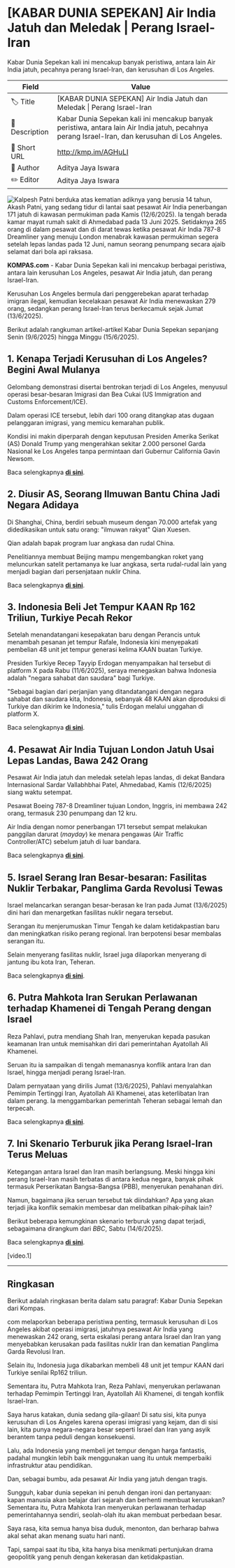 # [KABAR DUNIA SEPEKAN] Air India Jatuh dan Meledak | Perang Israel-Iran

Kabar Dunia Sepekan kali ini mencakup banyak peristiwa, antara lain Air India jatuh, pecahnya perang Israel-Iran, dan kerusuhan di Los Angeles.

| Field         | Value                                                       |
|---------------|-------------------------------------------------------------|
| 🏷️ Title       | [KABAR DUNIA SEPEKAN] Air India Jatuh dan Meledak \| Perang Israel-Iran |
| 📝 Description | Kabar Dunia Sepekan kali ini mencakup banyak peristiwa, antara lain Air India jatuh, pecahnya perang Israel-Iran, dan kerusuhan di Los Angeles. |
| 🔗 Short URL   | http://kmp.im/AGHuLI |
| 👤 Author      | Aditya Jaya Iswara |
| ✏️ Editor      | Aditya Jaya Iswara |

![Kalpesh Patni berduka atas kematian adiknya yang berusia 14 tahun, Akash Patni, yang sedang tidur di lantai saat pesawat Air India penerbangan 171 jatuh di kawasan permukiman pada Kamis (12/6/2025). Ia tengah berada kamar mayat rumah sakit di Ahmedabad pada 13 Juni 2025. Setidaknya 265 orang di dalam pesawat dan di darat tewas ketika pesawat Air India 787-8 Dreamliner yang menuju London menabrak kawasan permukiman segera setelah lepas landas pada 12 Juni, namun seorang penumpang secara ajaib selamat dari bola api raksasa.](https://asset.kompas.com/crops/McRskghZoWOgpqHoVPuATQ-FhX8=/0x0:1023x682/750x500/data/photo/2025/06/13/684b8d4c51c78.jpg)

**KOMPAS.com** - Kabar Dunia Sepekan kali ini mencakup berbagai peristiwa, antara lain kerusuhan Los Angeles, pesawat Air India jatuh, dan perang Israel-Iran.

Kerusuhan Los Angeles bermula dari penggerebekan aparat terhadap imigran ilegal, kemudian kecelakaan pesawat Air India menewaskan 279 orang, sedangkan perang Israel-Iran terus berkecamuk sejak Jumat (13/6/2025).

Berikut adalah rangkuman artikel-artikel Kabar Dunia Sepekan sepanjang Senin (9/6/2025) hingga Minggu (15/6/2025).

## 1. Kenapa Terjadi Kerusuhan di Los Angeles? Begini Awal Mulanya

Gelombang demonstrasi disertai bentrokan terjadi di Los Angeles, menyusul operasi besar-besaran Imigrasi dan Bea Cukai (US Immigration and Customs Enforcement/ICE).

Dalam operasi ICE tersebut, lebih dari 100 orang ditangkap atas dugaan pelanggaran imigrasi, yang memicu kemarahan publik.

Kondisi ini makin diperparah dengan keputusan Presiden Amerika Serikat (AS) Donald Trump yang mengerahkan sekitar 2.000 personel Garda Nasional ke Los Angeles tanpa permintaan dari Gubernur California Gavin Newsom.

Baca selengkapnya [**di sini**](https://www.kompas.com/global/read/2025/06/09/135756570/kenapa-terjadi-kerusuhan-di-los-angeles-begini-awal-mulanya).

## 2. Diusir AS, Seorang Ilmuwan Bantu China Jadi Negara Adidaya

Di Shanghai, China, berdiri sebuah museum dengan 70.000 artefak yang didedikasikan untuk satu orang: \"ilmuwan rakyat\" Qian Xuesen.

Qian adalah bapak program luar angkasa dan rudal China.

Penelitiannya membuat Beijing mampu mengembangkan roket yang meluncurkan satelit pertamanya ke luar angkasa, serta rudal-rudal lain yang menjadi bagian dari persenjataan nuklir China.

Baca selengkapnya [**di sini**](https://www.kompas.com/global/read/2025/06/10/160012670/diusir-as-seorang-ilmuwan-bantu-china-jadi-negara-adidaya).

## 3. Indonesia Beli Jet Tempur KAAN Rp 162 Triliun, Turkiye Pecah Rekor

Setelah menandatangani kesepakatan baru dengan Perancis untuk menambah pesanan jet tempur Rafale, Indonesia kini menyepakati pembelian 48 unit jet tempur generasi kelima KAAN buatan Turkiye.

Presiden Turkiye Recep Tayyip Erdogan menyampaikan hal tersebut di platform X pada Rabu (11/6/2025), seraya menegaskan bahwa Indonesia adalah "negara sahabat dan saudara" bagi Turkiye.

\"Sebagai bagian dari perjanjian yang ditandatangani dengan negara sahabat dan saudara kita, Indonesia, sebanyak 48 KAAN akan diproduksi di Turkiye dan dikirim ke Indonesia,\" tulis Erdogan melalui unggahan di platform X.

Baca selengkapnya [**di sini**](https://internasional.kompas.com/read/2025/06/12/064518870/indonesia-beli-jet-tempur-kaan-rp-162-triliun-turkiye-pecah-rekor).

## 4. Pesawat Air India Tujuan London Jatuh Usai Lepas Landas, Bawa 242 Orang

Pesawat Air India jatuh dan meledak setelah lepas landas, di dekat Bandara Internasional Sardar Vallabhbhai Patel, Ahmedabad, Kamis (12/6/2025) siang waktu setempat.

Pesawat Boeing 787-8 Dreamliner tujuan London, Inggris, ini membawa 242 orang, termasuk 230 penumpang dan 12 kru.

Air India dengan nomor penerbangan 171 tersebut sempat melakukan panggilan darurat (*mayday*) ke menara pengawas (Air Traffic Controller/ATC) sebelum jatuh di luar bandara.

Baca selengkapnya [**di sini**](https://www.kompas.com/global/read/2025/06/12/161802870/pesawat-air-india-tujuan-london-jatuh-usai-lepas-landas-bawa-242-orang).

## 5. Israel Serang Iran Besar-besaran: Fasilitas Nuklir Terbakar, Panglima Garda Revolusi Tewas

Israel melancarkan serangan besar-berasan ke Iran pada Jumat (13/6/2025) dini hari dan menargetkan fasilitas nuklir negara tersebut.

Serangan itu menjerumuskan Timur Tengah ke dalam ketidakpastian baru dan meningkatkan risiko perang regional. Iran berpotensi besar membalas serangan itu.

Selain menyerang fasilitas nuklir, Israel juga dilaporkan menyerang di jantung ibu kota Iran, Teheran.

Baca selengkapnya [**di sini**](https://www.kompas.com/global/read/2025/06/13/105850070/israel-serang-iran-besar-besaran-fasilitas-nuklir-terbakar-panglima-garda).

## 6. Putra Mahkota Iran Serukan Perlawanan terhadap Khamenei di Tengah Perang dengan Israel

Reza Pahlavi, putra mendiang Shah Iran, menyerukan kepada pasukan keamanan Iran untuk memisahkan diri dari pemerintahan Ayatollah Ali Khamenei.

Seruan itu ia sampaikan di tengah memanasnya konflik antara Iran dan Israel, hingga menjadi perang Israel-Iran.

Dalam pernyataan yang dirilis Jumat (13/6/2025), Pahlavi menyalahkan Pemimpin Tertinggi Iran, Ayatollah Ali Khamenei, atas keterlibatan Iran dalam perang. Ia menggambarkan pemerintah Teheran sebagai lemah dan terpecah.

Baca selengkapnya [**di sini**](https://www.kompas.com/global/read/2025/06/14/090546770/putra-mahkota-iran-serukan-perlawanan-terhadap-khamenei-di-tengah-perang).

## 7. Ini Skenario Terburuk jika Perang Israel-Iran Terus Meluas

Ketegangan antara Israel dan Iran masih berlangsung. Meski hingga kini perang Israel-Iran masih terbatas di antara kedua negara, banyak pihak termasuk Perserikatan Bangsa-Bangsa (PBB), menyerukan penahanan diri.

Namun, bagaimana jika seruan tersebut tak diindahkan? Apa yang akan terjadi jika konflik semakin membesar dan melibatkan pihak-pihak lain?

Berikut beberapa kemungkinan skenario terburuk yang dapat terjadi, sebagaimana dirangkum dari *BBC*, Sabtu (14/6/2025).

Baca selengkapnya [**di sini**](https://www.kompas.com/global/read/2025/06/15/150932170/ini-skenario-terburuk-jika-perang-israel-iran-terus-meluas).

\[video.1\]

---
## Ringkasan

Berikut adalah ringkasan berita dalam satu paragraf: Kabar Dunia Sepekan dari Kompas.

com melaporkan beberapa peristiwa penting, termasuk kerusuhan di Los Angeles akibat operasi imigrasi, jatuhnya pesawat Air India yang menewaskan 242 orang, serta eskalasi perang antara Israel dan Iran yang menyebabkan kerusakan pada fasilitas nuklir Iran dan kematian Panglima Garda Revolusi Iran.

 Selain itu, Indonesia juga dikabarkan membeli 48 unit jet tempur KAAN dari Turkiye senilai Rp162 triliun.

 Sementara itu, Putra Mahkota Iran, Reza Pahlavi, menyerukan perlawanan terhadap Pemimpin Tertinggi Iran, Ayatollah Ali Khamenei, di tengah konflik Israel-Iran.



Saya harus katakan, dunia sedang gila-gilaan! Di satu sisi, kita punya kerusuhan di Los Angeles karena operasi imigrasi yang kejam, dan di sisi lain, kita punya negara-negara besar seperti Israel dan Iran yang asyik berantem tanpa peduli dengan konsekuensi.

 Lalu, ada Indonesia yang membeli jet tempur dengan harga fantastis, padahal mungkin lebih baik menggunakan uang itu untuk memperbaiki infrastruktur atau pendidikan.

 Dan, sebagai bumbu, ada pesawat Air India yang jatuh dengan tragis.

 Sungguh, kabar dunia sepekan ini penuh dengan ironi dan pertanyaan: kapan manusia akan belajar dari sejarah dan berhenti membuat kerusakan? Sementara itu, Putra Mahkota Iran menyerukan perlawanan terhadap pemerintahannya sendiri, seolah-olah itu akan membuat perbedaan besar.

 Saya rasa, kita semua hanya bisa duduk, menonton, dan berharap bahwa akal sehat akan menang suatu hari nanti.

 Tapi, sampai saat itu tiba, kita hanya bisa menikmati pertunjukan drama geopolitik yang penuh dengan kekerasan dan ketidakpastian.
